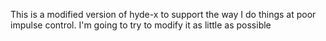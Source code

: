 This is a modified version of hyde-x to support the way I do things at poor impulse
control.  I'm going to try to modify it as little as possible
